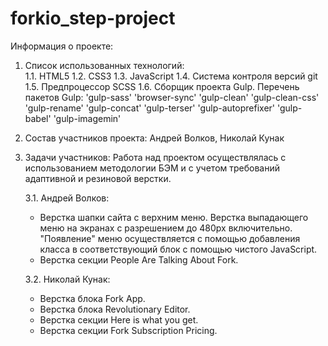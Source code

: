 ﻿# forkio_step-project

Информация о проекте:

1. Список использованных технологий:    
	1.1. HTML5
	1.2. CSS3
	1.3. JavaScript
	1.4. Система контроля версий git
	1.5. Предпроцессор SCSS
	1.6. Сборщик проекта Gulp.
	Перечень пакетов Gulp:
	'gulp-sass'
	'browser-sync'
	'gulp-clean'
	'gulp-clean-css'
	'gulp-rename'
	'gulp-concat'
	'gulp-terser'
	'gulp-autoprefixer'
	'gulp-babel'
	'gulp-imagemin'			

2. Состав участников проекта:
	Андрей Волков,
	Николай Кунак

3. Задачи участников:
	Работа над проектом осуществлялась с использованием методологии БЭМ и с учетом требований адаптивной и резиновой верстки.

	3.1. Андрей Волков:
	- Верстка шапки сайта с верхним меню. Верстка выпадающего меню на экранах с разрешением до 480рх включительно. "Появление" меню осуществляется с помощью добавления класса в соответствующий блок с помощью чистого JavaScript.
	- Верстка секции People Are Talking About Fork.

	3.2. Николай Кунак:
	- Верстка блока Fork App.
	- Верстка блока Revolutionary Editor.
	- Верстка секции Here is what you get.
	- Верстка секции Fork Subscription Pricing.
